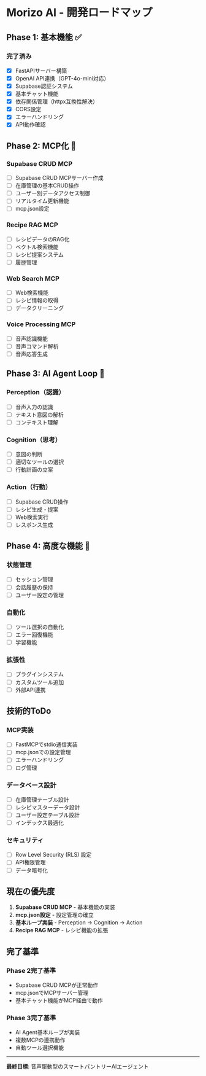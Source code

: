 # Morizo AI - 開発ロードマップ

## Phase 1: 基本機能 ✅

### 完了済み
- [x] FastAPIサーバー構築
- [x] OpenAI API連携（GPT-4o-mini対応）
- [x] Supabase認証システム
- [x] 基本チャット機能
- [x] 依存関係管理（httpx互換性解決）
- [x] CORS設定
- [x] エラーハンドリング
- [x] API動作確認

## Phase 2: MCP化 🔄

### Supabase CRUD MCP
- [ ] Supabase CRUD MCPサーバー作成
- [ ] 在庫管理の基本CRUD操作
- [ ] ユーザー別データアクセス制御
- [ ] リアルタイム更新機能
- [ ] mcp.json設定

### Recipe RAG MCP
- [ ] レシピデータのRAG化
- [ ] ベクトル検索機能
- [ ] レシピ提案システム
- [ ] 履歴管理

### Web Search MCP
- [ ] Web検索機能
- [ ] レシピ情報の取得
- [ ] データクリーニング

### Voice Processing MCP
- [ ] 音声認識機能
- [ ] 音声コマンド解析
- [ ] 音声応答生成

## Phase 3: AI Agent Loop 🚀

### Perception（認識）
- [ ] 音声入力の認識
- [ ] テキスト意図の解析
- [ ] コンテキスト理解

### Cognition（思考）
- [ ] 意図の判断
- [ ] 適切なツールの選択
- [ ] 行動計画の立案

### Action（行動）
- [ ] Supabase CRUD操作
- [ ] レシピ生成・提案
- [ ] Web検索実行
- [ ] レスポンス生成

## Phase 4: 高度な機能 🌟

### 状態管理
- [ ] セッション管理
- [ ] 会話履歴の保持
- [ ] ユーザー設定の管理

### 自動化
- [ ] ツール選択の自動化
- [ ] エラー回復機能
- [ ] 学習機能

### 拡張性
- [ ] プラグインシステム
- [ ] カスタムツール追加
- [ ] 外部API連携

## 技術的ToDo

### MCP実装
- [ ] FastMCPでstdio通信実装
- [ ] mcp.jsonでの設定管理
- [ ] エラーハンドリング
- [ ] ログ管理

### データベース設計
- [ ] 在庫管理テーブル設計
- [ ] レシピマスターデータ設計
- [ ] ユーザー設定テーブル設計
- [ ] インデックス最適化

### セキュリティ
- [ ] Row Level Security (RLS) 設定
- [ ] API権限管理
- [ ] データ暗号化

## 現在の優先度

1. **Supabase CRUD MCP** - 基本機能の実装
2. **mcp.json設定** - 設定管理の確立
3. **基本ループ実装** - Perception → Cognition → Action
4. **Recipe RAG MCP** - レシピ機能の拡張

## 完了基準

### Phase 2完了基準
- Supabase CRUD MCPが正常動作
- mcp.jsonでMCPサーバー管理
- 基本チャット機能がMCP経由で動作

### Phase 3完了基準
- AI Agent基本ループが実装
- 複数MCPの連携動作
- 自動ツール選択機能

---

**最終目標**: 音声駆動型のスマートパントリーAIエージェント
